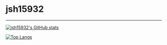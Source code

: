 # jsh15932
---
[![jsh15932's GitHub stats](https://github-readme-stats.vercel.app/api?username=jsh15932)](https://github.com/anuraghazra/github-readme-stats)

[![Top Langs](https://github-readme-stats.vercel.app/api/top-langs/?username=jsh15932&layout=compact)](https://github.com/jsh15932/github-readme-stats)
